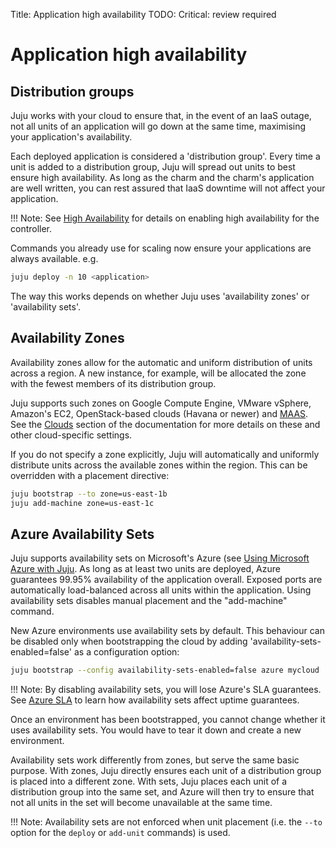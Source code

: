 Title: Application high availability
TODO: Critical: review required

# Application high availability

## Distribution groups

Juju works with your cloud to ensure that, in the event of an IaaS
outage, not all units of an application will go down at the same time,
maximising your application's availability. 

Each deployed application is considered a 'distribution group'. Every time a
unit is added to a distribution group, Juju will spread out units to best
ensure high availability. As long as the charm and the charm's application are
well written, you can rest assured that IaaS downtime will not affect your
application.

!!! Note:
    See [High Availability][controller-ha] for details on enabling high
    availability for the controller.

Commands you already use for scaling now ensure your applications are always
available. e.g.

```bash
juju deploy -n 10 <application>
```
The way this works depends on whether Juju uses 'availability zones' or
'availability sets'. 

## Availability Zones

Availability zones allow for the automatic and uniform distribution of units
across a region. A new instance, for example, will be allocated the zone
with the fewest members of its distribution group.

Juju supports such zones on Google Compute Engine, VMware vSphere, Amazon's
EC2, OpenStack-based clouds (Havana or newer) and [MAAS][maaszones]. See the
[Clouds][jujuclouds] section of the documentation for more details on these and
other cloud-specific settings.

If you do not specify a zone explicitly, Juju will automatically and uniformly
distribute units across the available zones within the region. This can be
overridden with a placement directive:

```bash
juju bootstrap --to zone=us-east-1b
juju add-machine zone=us-east-1c
```

## Azure Availability Sets

Juju supports availability sets on Microsoft's Azure (see
[Using Microsoft Azure with Juju][clouds-azure]. As long as at least two units
are deployed, Azure guarantees 99.95% availability of the application overall.
Exposed ports are automatically load-balanced across all units within the
application. Using availability sets disables manual placement and the
"add-machine" command.

New Azure environments use availability sets by default. This behaviour can be
disabled only when bootstrapping the cloud by adding
'availability-sets-enabled=false' as a configuration option:

```bash
juju bootstrap --config availability-sets-enabled=false azure mycloud
```

!!! Note: 
    By disabling availability sets, you will lose Azure's SLA guarantees.
    See [Azure SLA][azure-sla] to learn how availability sets affect uptime
    guarantees.

Once an environment has been bootstrapped, you cannot change whether it uses
availability sets. You would have to tear it down and create a new
environment.

Availability sets work differently from zones, but serve the same basic
purpose.  With zones, Juju directly ensures each unit of a distribution group
is placed into a different zone.  With sets, Juju places each unit of a
distribution group into the same set, and Azure will then try to ensure that
not all units in the set will become unavailable at the same time.

!!! Note:
    Availability sets are not enforced when unit placement (i.e. the `--to`
    option for the `deploy` or `add-unit` commands) is used. 


<!-- LINKS -->

[controller-ha]: ./controllers-ha.html
[maaszones]: https://docs.ubuntu.com/maas/en/manage-zones
[jujuclouds]: ./clouds.html
[azure-sla]: https://azure.microsoft.com/en-gb/support/legal/sla/
[clouds-azure]: ./help-azure.html
